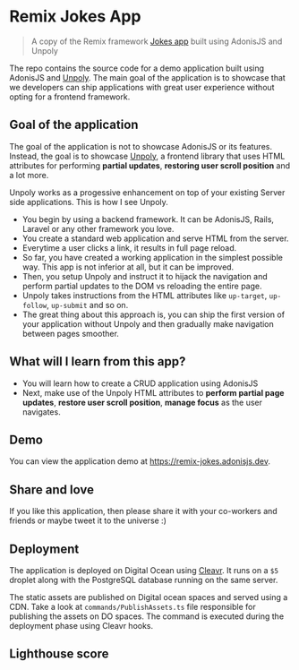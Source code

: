 # Remix Jokes App

> A copy of the Remix framework [Jokes app](https://remix-jokes.lol/) built using AdonisJS and Unpoly

The repo contains the source code for a demo application built using AdonisJS and [Unpoly](https://unpoly.com/tutorial). The main goal of the application is to showcase that we developers can ship applications with great user experience without opting for a frontend framework.

## Goal of the application
The goal of the application is not to showcase AdonisJS or its features. Instead, the goal is to showcase [Unpoly](https://unpoly.com/tutorial), a frontend library that uses HTML attributes for performing **partial updates**, **restoring user scroll position** and a lot more.

Unpoly works as a progessive enhancement on top of your existing Server side applications. This is how I see Unpoly.

- You begin by using a backend framework. It can be AdonisJS, Rails, Laravel or any other framework you love.
- You create a standard web application and serve HTML from the server.
- Everytime a user clicks a link, it results in full page reload.
- So far, you have created a working application in the simplest possible way. This app is not inferior at all, but it can be improved.
- Then, you setup Unpoly and instruct it to hijack the navigation and perform partial updates to the DOM vs reloading the entire page.
- Unpoly takes instructions from the HTML attributes like `up-target`, `up-follow`, `up-submit` and so on.
- The great thing about this approach is, you can ship the first version of your application without Unpoly and then gradually make navigation between pages smoother.

## What will I learn from this app?

- You will learn how to create a CRUD application using AdonisJS
- Next, make use of the Unpoly HTML attributes to **perform partial page updates**, **restore user scroll position**, **manage focus** as the user navigates.

## Demo
You can view the application demo at https://remix-jokes.adonisjs.dev.

## Share and love
If you like this application, then please share it with your co-workers and friends or maybe tweet it to the universe :)

## Deployment

The application is deployed on Digital Ocean using [Cleavr](https://cleavr.io/). It runs on a `$5` droplet along with the PostgreSQL database running on the same server. 

The static assets are published on Digital ocean spaces and served using a CDN. Take a look at `commands/PublishAssets.ts` file responsible for publishing the assets on DO spaces. The command is executed during the deployment phase using Cleavr hooks.

## Lighthouse score
